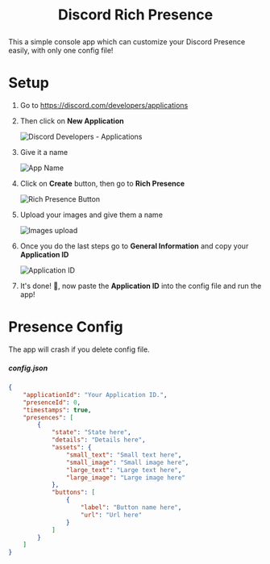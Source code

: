# <p align="center">Discord Rich Presence</p>

This a simple console app which can customize your Discord Presence easily, with only one config file!

# Setup

 1. Go to https://discord.com/developers/applications
 2. Then click on **New Application**

      ![Discord Developers - Applications](https://i.imgur.com/vhosxCU.png)
  
 3. Give it a name


      ![App Name](https://i.imgur.com/dQFg9JY.png)
  
 4. Click on **Create** button, then go to **Rich Presence** 

      ![Rich Presence Button](https://i.imgur.com/6mdhnnh.png)
  
 5. Upload your images and give them a name

      ![Images upload](https://i.imgur.com/KzMYoTy.png)
  
 6. Once you do the last steps go to **General Information** and copy your **Application ID**

      ![Application ID](https://i.imgur.com/HQbqWFh.png)
  
 7. It's done! 🎉, now paste the **Application ID** into the config file and run the app!

# Presence Config

The app will crash if you delete config file.
##### config.json
```json
{
	"applicationId": "Your Application ID.",
	"presenceId": 0,
	"timestamps": true,
	"presences": [
		{
			"state": "State here",
			"details": "Details here",
			"assets": {
				"small_text": "Small text here",
				"small_image": "Small image here",
				"large_text": "Large text here",
				"large_image": "Large image here"
			},
			"buttons": [
				{
					"label": "Button name here",
					"url": "Url here"
				}
			]
		}
	]
}
```
